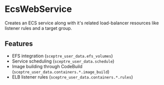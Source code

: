 # EcsWebService

Creates an ECS service along with it's related load-balancer resources like
listener rules and a target group.

## Features

- EFS integration (`sceptre_user_data.efs_volumes`)
- Service scheduling (`sceptre_user_data.schedule`)
- Image building through CodeBuild (`sceptre_user_data.containers.*.image_build`)
- ELB listener rules (`sceptre_user_data.containers.*.rules`)

